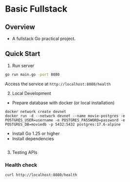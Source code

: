 # Basic Fullstack

## Overview

- A fullstack Go practical project.

## Quick Start

1. Run server

```bash
go run main.go -port 8080
```

Access the service at `http://localhost:8080/health`

2. Local Development

- Prepare database with docker (or local installation)

```shell
docker network create devnet
docker run -d --network devnet --name movie-postgres -e POSTGRES_USER=username -e POSTGRES_PASSWORD=password -e POSTGRES_DB=moviedb -p 5432:5432 postgres:17.6-alpine
```

- Install Go 1.25 or higher
- Install dependencies

```shell

```

3. Testing APIs

### Health check

```shell
curl http://localhost:8080/health
```
